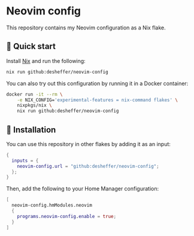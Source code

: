 # Neovim config

This repository contains my Neovim configuration as a Nix flake.

## 🏃 Quick start

Install [Nix][nix-installer] and run the following:

```sh
nix run github:desheffer/neovim-config
```

You can also try out this configuration by running it in a Docker container:

```sh
docker run -it --rm \
    -e NIX_CONFIG='experimental-features = nix-command flakes' \
    nixpkgs/nix \
    nix run github:desheffer/neovim-config
```

## 🔨 Installation

You can use this repository in other flakes by adding it as an input:

```nix
{
  inputs = {
    neovim-config.url = "github:desheffer/neovim-config";
  };
}
```

Then, add the following to your Home Manager configuration:

```nix
[
  neovim-config.hmModules.neovim
  {
    programs.neovim-config.enable = true;
  }
]
```

[nix-installer]: https://github.com/DeterminateSystems/nix-installer
